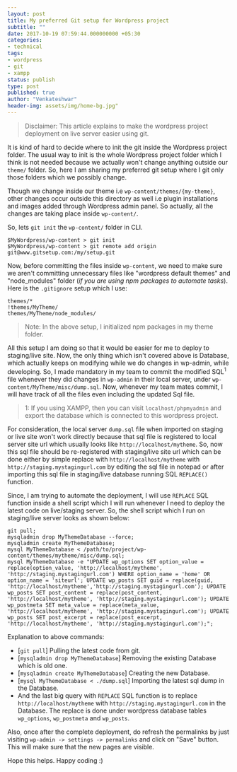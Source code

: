 ```yaml
---
layout: post
title: My preferred Git setup for Wordpress project
subtitle: ""
date: 2017-10-19 07:59:44.000000000 +05:30
categories:
- technical
tags:
- wordpress
- git
- xampp
status: publish
type: post
published: true
author: "Venkateshwar"
header-img: assets/img/home-bg.jpg"
---
```



> Disclaimer: This article explains to make the wordpress project deployment on live server easier using git.

It is kind of hard to decide where to init the git inside the Wordpress project folder.  The usual way to init is the whole Wordpress project folder which I think is not needed because we actually won't change anything outside our `theme/` folder. So, here I am sharing my preferred git setup where I git only those folders which we possibly change.

Though we change inside our theme i.e `wp-content/themes/{my-theme}`, other changes occur outside this directory as well i.e plugin installations and images added through Wordpress admin panel. So actually, all the changes are taking place inside `wp-content/`.  

So, lets `git init` the `wp-content/` folder in CLI. 

    $MyWordpress/wp-content > git init
    $MyWordpress/wp-content > git remote add origin git@www.gitsetup.com:/my/setup.git

Now, before committing the files inside `wp-content`, we need to make sure we aren't committing unnecessary files like "wordpress default themes" and "node_modules" folder (_if you are using npm packages to automate tasks_). Here is the `.gitignore` setup which I use:

    themes/*
    !themes/MyTheme/
    themes/MyTheme/node_modules/

> Note: In the above setup, I initialized npm packages in my theme folder.

All this setup I am doing so that it would be easier for me to deploy to staging/live site. Now, the only thing which isn't covered above is Database, which actually keeps on modifying while we do changes in wp-admin, while developing. So, I made mandatory in my team to commit the modified SQL<sup>1</sup> file whenever they did changes in `wp-admin` in their local server, under `wp-content/MyTheme/misc/dump.sql`. Now, whenever my team mates commit, I will have track of all the files even including the updated Sql file.

> 1: If you using XAMPP, then you can visit `localhost/phpmyadmin` and export the database which is connected to this wordpress project.

For consideration, the local server `dump.sql` file when imported on staging or live site won't work directly because that sql file is registered to local server site url which usually looks like `http://localhost/mytheme`.  So, now this sql file should be re-registered with staging/live site url which can be done either by simple replace with `http://localhost/mytheme` with `http://staging.mystagingurl.com` by editing the sql file in notepad or after importing this sql file in staging/live database running SQL `REPLACE()` function. 

Since, I am trying to automate the deployment, I will use `REPLACE` SQL function inside a shell script which I will run whenever I need to deploy the latest code on live/staging server. So, the shell script which I run on staging/live server looks as shown below:

    
    git pull;
    mysqladmin drop MyThemeDatabase --force;
    mysqladmin create MyThemeDatabase;
    mysql MyThemeDatabase < /path/to/project/wp-content/themes/mytheme/misc/dump.sql;
    mysql MyThemeDatabase -e "UPDATE wp_options SET option_value = replace(option_value, 'http://localhost/mytheme', 'http://staging.mystagingurl.com') WHERE option_name = 'home' OR option_name = 'siteurl'; UPDATE wp_posts SET guid = replace(guid, 'http://localhost/mytheme','http://staging.mystagingurl.com'); UPDATE wp_posts SET post_content = replace(post_content, 'http://localhost/mytheme', 'http://staging.mystagingurl.com'); UPDATE wp_postmeta SET meta_value = replace(meta_value, 'http://localhost/mytheme', 'http://staging.mystagingurl.com'); UPDATE wp_posts SET post_excerpt = replace(post_excerpt, 'http://localhost/mytheme', 'http://staging.mystagingurl.com');";
    
Explanation to above commands:

- [`git pull`] Pulling the latest code from git.
- [`mysqladmin drop MyThemeDatabase`] Removing the existing Database which is old one.
- [`mysqladmin create MyThemeDatabase`]  Creating the new Database.
- [`mysql MyThemeDatabase < ./dump.sql`] Importing the latest sql dump in the Database.
- And the last big query with `REPLACE` SQL function is to replace `http://localhost/mytheme` with `http://staging.mystagingurl.com` in the Database. The replace is done under wordpress database tables `wp_options`, `wp_postmeta` and `wp_posts`.

Also, once after the complete deployment, do refresh the permalinks by just visiting `wp-admin -> settings -> permalinks` and click on "Save" button. This will make sure that the new pages are visible. 

Hope this helps. Happy coding :)


